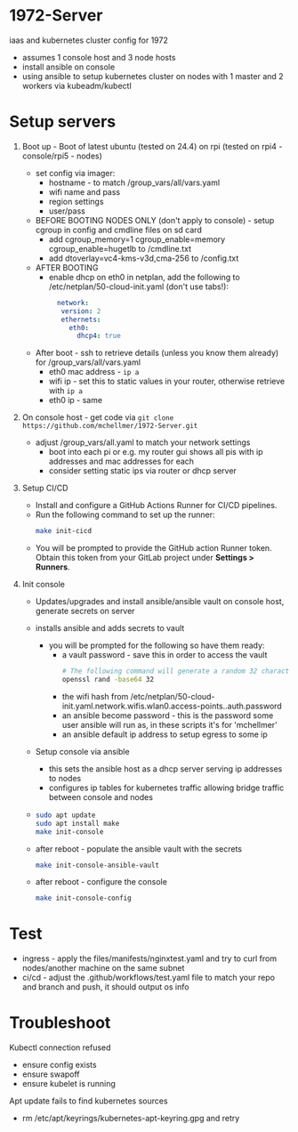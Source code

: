 # 1972-Server
iaas and kubernetes cluster config for 1972
- assumes 1 console host and 3 node hosts
- install ansible on console
- using ansible to setup kubernetes cluster on nodes with 1 master and 2 workers via kubeadm/kubectl

# Setup servers
1. Boot up - Boot of latest ubuntu (tested on 24.4) on rpi (tested on rpi4 - console/rpi5 - nodes)
   - set config via imager:
     - hostname - to match /group_vars/all/vars.yaml
     - wifi name and pass
     - region settings
     - user/pass
   - BEFORE BOOTING NODES ONLY (don't apply to console) - setup cgroup in config and cmdline files on sd card
     - add cgroup_memory=1 cgroup_enable=memory cgroup_enable=hugetlb to /cmdline.txt
     - add dtoverlay=vc4-kms-v3d,cma-256 to /config.txt
   - AFTER BOOTING
     - enable dhcp on eth0 in netplan, add the following to /etc/netplan/50-cloud-init.yaml (don't use tabs!):
         ```yaml
           network: 
            version: 2
            ethernets:
              eth0:
                dhcp4: true
         ```
   - After boot - ssh to retrieve details (unless you know them already) for /group_vars/all/vars.yaml
     - eth0 mac address - `ip a`
     - wifi ip - set this to static values in your router, otherwise retrieve with `ip a`
     - eth0 ip - same

2. On console host - get code via `git clone https://github.com/mchellmer/1972-Server.git`
    - adjust /group_vars/all.yaml to match your network settings
        - boot into each pi or e.g. my router gui shows all pis with ip addresses and mac addresses for each
        - consider setting static ips via router or dhcp server

3. Setup CI/CD
    - Install and configure a GitHub Actions Runner for CI/CD pipelines.
    - Run the following command to set up the runner:
      ```bash
      make init-cicd
      ```
    - You will be prompted to provide the GitHub action Runner token. Obtain this token from your GitLab project under **Settings > Runners**.

4. Init console
    - Updates/upgrades and install ansible/ansible vault on console host, generate secrets on server
    - installs ansible and adds secrets to vault
        - you will be prompted for the following so have them ready:
            - a vault password - save this in order to access the vault
              ```bash
              # The following command will generate a random 32 character password
              openssl rand -base64 32
              ```
            - the wifi hash from /etc/netplan/50-cloud-init.yaml.network.wifis.wlan0.access-points.<wifi name>.auth.password
            - an ansible become password - this is the password some user ansible will run as, in these scripts it's for 'mchellmer'
            - an ansible default ip address to setup egress to some ip
    - Setup console via ansible
        - this sets the ansible host as a dhcp server serving ip addresses to nodes
        - configures ip tables for kubernetes traffic allowing bridge traffic between console and nodes

    - ```bash
      sudo apt update
      sudo apt install make
      make init-console
      ```
    - after reboot - populate the ansible vault with the secrets
      ```bash
      make init-console-ansible-vault
      ```
    - after reboot - configure the console
      ```bash
      make init-console-config
      ```

# Test
- ingress - apply the files/manifests/nginxtest.yaml and try to curl from nodes/another machine on the same subnet
- ci/cd - adjust the .github/workflows/test.yaml file to match your repo and branch and push, it should output os info

# Troubleshoot
Kubectl connection refused
- ensure config exists
- ensure swapoff
- ensure kubelet is running

Apt update fails to find kubernetes sources
- rm /etc/apt/keyrings/kubernetes-apt-keyring.gpg and retry